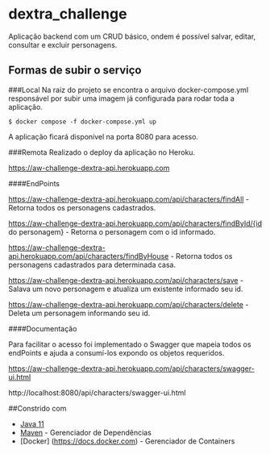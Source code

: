 # dextra_challenge
Aplicação backend com um CRUD básico, ondem é possível salvar, editar, consultar e excluir personagens.

## Formas de subir o serviço
 
###Local
Na raiz do projeto se encontra o arquivo docker-compose.yml responsável por subir uma imagem já configurada para rodar toda a aplicação.

```
$ docker compose -f docker-compose.yml up
``` 
A aplicação ficará disponível na porta 8080 para acesso.
	
###Remota
Realizado o deploy da aplicação no Heroku.

https://aw-challenge-dextra-api.herokuapp.com

####EndPoints

https://aw-challenge-dextra-api.herokuapp.com/api/characters/findAll  - Retorna todos os personagens cadastrados.

https://aw-challenge-dextra-api.herokuapp.com/api/characters/findById/{id do personagem}  - Retorna o personagem com o id informado.

https://aw-challenge-dextra-api.herokuapp.com/api/characters/findByHouse  - Retorna todos os personagens cadastrados para determinada casa.

https://aw-challenge-dextra-api.herokuapp.com/api/characters/save  - Salava um novo personagem e atualiza um existente informado seu id.

https://aw-challenge-dextra-api.herokuapp.com/api/characters/delete  - Deleta um personagem informando seu id.

####Documentação

Para facilitar o acesso foi implementado o Swagger que mapeia todos os endPoints e ajuda a consumí-los expondo os objetos requeridos.

https://aw-challenge-dextra-api.herokuapp.com/api/characters/swagger-ui.html

http://localhost:8080/api/characters/swagger-ui.html

##Constrido com
*  [Java 11](https://docs.oracle.com/en/java/javase/11/)
*  [Maven](https://maven.apache.org/) - Gerenciador de Dependências
*  [Docker] (https://docs.docker.com) - Gerenciador de Containers  